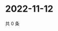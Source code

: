 # 2022-11-12

共 0 条

<!-- BEGIN WEIBO -->
<!-- 最后更新时间 Sat Nov 12 2022 01:10:14 GMT+0800 (China Standard Time) -->

<!-- END WEIBO -->
